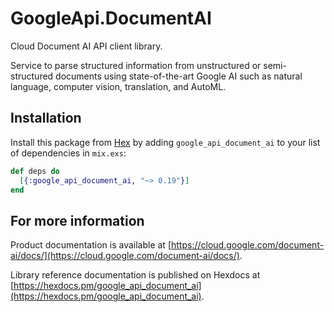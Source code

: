 # GoogleApi.DocumentAI

Cloud Document AI API client library.

Service to parse structured information from unstructured or semi-structured documents using state-of-the-art Google AI such as natural language, computer vision, translation, and AutoML.

## Installation

Install this package from [Hex](https://hex.pm) by adding
`google_api_document_ai` to your list of dependencies in `mix.exs`:

```elixir
def deps do
  [{:google_api_document_ai, "~> 0.19"}]
end
```

## For more information

Product documentation is available at [https://cloud.google.com/document-ai/docs/](https://cloud.google.com/document-ai/docs/).

Library reference documentation is published on Hexdocs at
[https://hexdocs.pm/google_api_document_ai](https://hexdocs.pm/google_api_document_ai).
